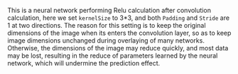 ﻿This is a neural network performing Relu calculation after convolution calculation, here we set `kernelSize` to 3*3, and both `Padding` and `Stride` are 1 at two directions. The reason for this setting is to keep the original dimensions of the image when its enters the convolution layer, so as to keep image dimensions unchanged during overlaying of many networks. Otherwise, the dimensions of the image may reduce quickly, and most data may be lost, resulting in the reduce of parameters learned by the neural network, which will undermine the prediction effect.